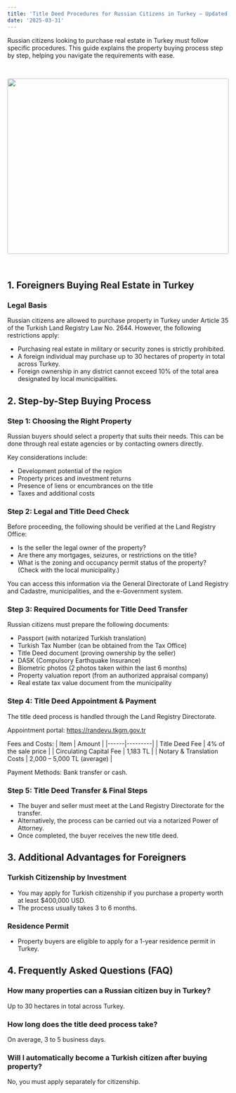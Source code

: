 ```yaml
---
title: 'Title Deed Procedures for Russian Citizens in Turkey – Updated 2025 Guide'
date: '2025-03-31'
---
```


Russian citizens looking to purchase real estate in Turkey must follow specific procedures. This guide explains the property buying process step by step, helping you navigate the requirements with ease.

<img src="https://karayaka.ru/images/articles/article1.jpg" width=100% height="400" style="object-fit: cover; border-radius: 3px; margin: 30px auto;" />

## 1. Foreigners Buying Real Estate in Turkey

### Legal Basis

Russian citizens are allowed to purchase property in Turkey under Article 35 of the Turkish Land Registry Law No. 2644. However, the following restrictions apply:

- Purchasing real estate in military or security zones is strictly prohibited.
- A foreign individual may purchase up to 30 hectares of property in total across Turkey.
- Foreign ownership in any district cannot exceed 10% of the total area designated by local municipalities.

## 2. Step-by-Step Buying Process

### Step 1: Choosing the Right Property

Russian buyers should select a property that suits their needs. This can be done through real estate agencies or by contacting owners directly.

Key considerations include:

- Development potential of the region
- Property prices and investment returns
- Presence of liens or encumbrances on the title
- Taxes and additional costs

### Step 2: Legal and Title Deed Check

Before proceeding, the following should be verified at the Land Registry Office:

- Is the seller the legal owner of the property?
- Are there any mortgages, seizures, or restrictions on the title?
- What is the zoning and occupancy permit status of the property? (Check with the local municipality.)

You can access this information via the General Directorate of Land Registry and Cadastre, municipalities, and the e-Government system.

### Step 3: Required Documents for Title Deed Transfer

Russian citizens must prepare the following documents:

- Passport (with notarized Turkish translation)
- Turkish Tax Number (can be obtained from the Tax Office)
- Title Deed document (proving ownership by the seller)
- DASK (Compulsory Earthquake Insurance)
- Biometric photos (2 photos taken within the last 6 months)
- Property valuation report (from an authorized appraisal company)
- Real estate tax value document from the municipality

### Step 4: Title Deed Appointment & Payment

The title deed process is handled through the Land Registry Directorate.

Appointment portal: https://randevu.tkgm.gov.tr

Fees and Costs:
| Item | Amount |
|------|---------|
| Title Deed Fee | 4% of the sale price |
| Circulating Capital Fee | 1,183 TL |
| Notary & Translation Costs | 2,000 – 5,000 TL (average) |

Payment Methods: Bank transfer or cash.

### Step 5: Title Deed Transfer & Final Steps

- The buyer and seller must meet at the Land Registry Directorate for the transfer.
- Alternatively, the process can be carried out via a notarized Power of Attorney.
- Once completed, the buyer receives the new title deed.

## 3. Additional Advantages for Foreigners

### Turkish Citizenship by Investment

- You may apply for Turkish citizenship if you purchase a property worth at least $400,000 USD.
- The process usually takes 3 to 6 months.

### Residence Permit

- Property buyers are eligible to apply for a 1-year residence permit in Turkey.

## 4. Frequently Asked Questions (FAQ)

### How many properties can a Russian citizen buy in Turkey?

Up to 30 hectares in total across Turkey.

### How long does the title deed process take?

On average, 3 to 5 business days.

### Will I automatically become a Turkish citizen after buying property?

No, you must apply separately for citizenship.
